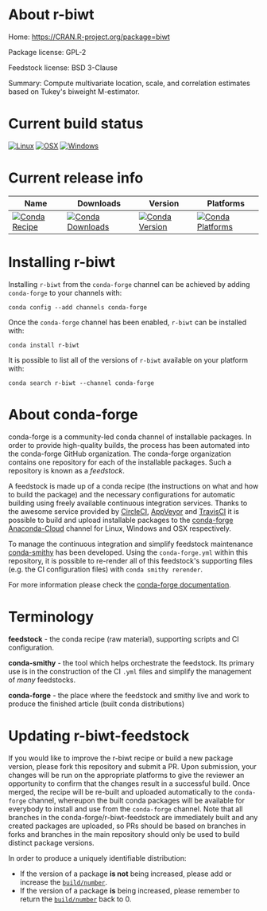 About r-biwt
============

Home: https://CRAN.R-project.org/package=biwt

Package license: GPL-2

Feedstock license: BSD 3-Clause

Summary: Compute multivariate location, scale, and correlation estimates based on Tukey's biweight M-estimator.



Current build status
====================

[![Linux](https://img.shields.io/circleci/project/github/conda-forge/r-biwt-feedstock/master.svg?label=Linux)](https://circleci.com/gh/conda-forge/r-biwt-feedstock)
[![OSX](https://img.shields.io/travis/conda-forge/r-biwt-feedstock/master.svg?label=macOS)](https://travis-ci.org/conda-forge/r-biwt-feedstock)
[![Windows](https://img.shields.io/appveyor/ci/conda-forge/r-biwt-feedstock/master.svg?label=Windows)](https://ci.appveyor.com/project/conda-forge/r-biwt-feedstock/branch/master)

Current release info
====================

| Name | Downloads | Version | Platforms |
| --- | --- | --- | --- |
| [![Conda Recipe](https://img.shields.io/badge/recipe-r--biwt-green.svg)](https://anaconda.org/conda-forge/r-biwt) | [![Conda Downloads](https://img.shields.io/conda/dn/conda-forge/r-biwt.svg)](https://anaconda.org/conda-forge/r-biwt) | [![Conda Version](https://img.shields.io/conda/vn/conda-forge/r-biwt.svg)](https://anaconda.org/conda-forge/r-biwt) | [![Conda Platforms](https://img.shields.io/conda/pn/conda-forge/r-biwt.svg)](https://anaconda.org/conda-forge/r-biwt) |

Installing r-biwt
=================

Installing `r-biwt` from the `conda-forge` channel can be achieved by adding `conda-forge` to your channels with:

```
conda config --add channels conda-forge
```

Once the `conda-forge` channel has been enabled, `r-biwt` can be installed with:

```
conda install r-biwt
```

It is possible to list all of the versions of `r-biwt` available on your platform with:

```
conda search r-biwt --channel conda-forge
```


About conda-forge
=================

conda-forge is a community-led conda channel of installable packages.
In order to provide high-quality builds, the process has been automated into the
conda-forge GitHub organization. The conda-forge organization contains one repository
for each of the installable packages. Such a repository is known as a *feedstock*.

A feedstock is made up of a conda recipe (the instructions on what and how to build
the package) and the necessary configurations for automatic building using freely
available continuous integration services. Thanks to the awesome service provided by
[CircleCI](https://circleci.com/), [AppVeyor](https://www.appveyor.com/)
and [TravisCI](https://travis-ci.org/) it is possible to build and upload installable
packages to the [conda-forge](https://anaconda.org/conda-forge)
[Anaconda-Cloud](https://anaconda.org/) channel for Linux, Windows and OSX respectively.

To manage the continuous integration and simplify feedstock maintenance
[conda-smithy](https://github.com/conda-forge/conda-smithy) has been developed.
Using the ``conda-forge.yml`` within this repository, it is possible to re-render all of
this feedstock's supporting files (e.g. the CI configuration files) with ``conda smithy rerender``.

For more information please check the [conda-forge documentation](https://conda-forge.org/docs/).

Terminology
===========

**feedstock** - the conda recipe (raw material), supporting scripts and CI configuration.

**conda-smithy** - the tool which helps orchestrate the feedstock.
                   Its primary use is in the construction of the CI ``.yml`` files
                   and simplify the management of *many* feedstocks.

**conda-forge** - the place where the feedstock and smithy live and work to
                  produce the finished article (built conda distributions)


Updating r-biwt-feedstock
=========================

If you would like to improve the r-biwt recipe or build a new
package version, please fork this repository and submit a PR. Upon submission,
your changes will be run on the appropriate platforms to give the reviewer an
opportunity to confirm that the changes result in a successful build. Once
merged, the recipe will be re-built and uploaded automatically to the
`conda-forge` channel, whereupon the built conda packages will be available for
everybody to install and use from the `conda-forge` channel.
Note that all branches in the conda-forge/r-biwt-feedstock are
immediately built and any created packages are uploaded, so PRs should be based
on branches in forks and branches in the main repository should only be used to
build distinct package versions.

In order to produce a uniquely identifiable distribution:
 * If the version of a package **is not** being increased, please add or increase
   the [``build/number``](https://conda.io/docs/user-guide/tasks/build-packages/define-metadata.html#build-number-and-string).
 * If the version of a package **is** being increased, please remember to return
   the [``build/number``](https://conda.io/docs/user-guide/tasks/build-packages/define-metadata.html#build-number-and-string)
   back to 0.
